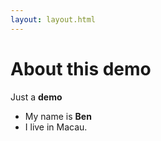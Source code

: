 ```yaml
---
layout: layout.html
---
```


# About this demo

Just a **demo**

- My name is **Ben**
- I live in Macau.
